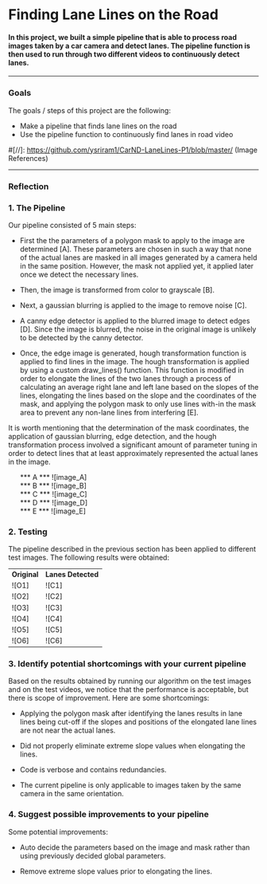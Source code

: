 # **Finding Lane Lines on the Road**

#### In this project, we built a simple pipeline that is able to process road images taken by a car camera and detect lanes. The pipeline function is then used to run through two different videos to continuously detect lanes.

---

### Goals

The goals / steps of this project are the following:
* Make a pipeline that finds lane lines on the road
* Use the pipeline function to continuously find lanes in road video


#[//]: https://github.com/ysriram1/CarND-LaneLines-P1/blob/master/ (Image References)

[image_A]: pipeline_results/masked.png "mssked"

[image_B]: pipeline_results/gray.png "grayscale"

[image_C]: pipeline_results/gaussian.png "gaussian"

[image_D]: //pipeline_results/edge.png "edge"

[image_E]: //pipeline_results/hough.jpg "lanes"

[O1]: ./test_images/solidWhiteCurve.jpg
[C1]: ./test_images_output/solidWhiteCurve.jpg

[O2]: ./test_images/solidWhiteRight.jpg
[C2]: ./test_images_output/solidWhiteRight.jpg

[O3]: ./test_images/solidYellowCurve.jpg
[C3]: ./test_images_output/solidYellowCurve.jpg

[O4]: ./test_images/solidYellowCurve2.jpg
[C4]: ./test_images_output/solidYellowCurve2.jpg

[O5]: ./test_images/solidYellowLeft.jpg
[C5]: ./test_images_output/solidYellowLeft.jpg

[O6]: ./test_images/whiteCarLaneSwitch.jpg
[C6]: ./test_images_output/whiteCarLaneSwitch.jpg


---

### Reflection

### 1. The Pipeline

Our pipeline consisted of 5 main steps:
- First the the parameters of a polygon mask to apply to the image are determined [A]. These parameters are chosen in such a way that none of the actual lanes are masked in all images generated by a camera held in the same position. However, the mask not applied yet, it applied later once we detect the necessary lines.

- Then, the image is transformed from color to grayscale [B].

- Next, a gaussian blurring is applied to the image to remove noise [C].

- A canny edge detector is applied to the blurred image to detect edges [D]. Since the image is blurred, the noise in the original image is unlikely to be detected by the canny detector.

- Once, the edge image is generated, hough transformation function is applied to find lines in the image. The hough transformation is applied by using a custom draw_lines() function. This function is modified in order to elongate the lines of the two lanes through a process of calculating an average right lane and left lane based on the slopes of the lines, elongating the lines based on the slope and the coordinates of the mask, and applying the polygon mask to only use lines with-in the mask area to prevent any non-lane lines from interfering [E].

It is worth mentioning that the determination of the mask coordinates, the application of gaussian blurring, edge detection, and the hough transformation process involved a significant amount of parameter tuning in order to detect lines that at least approximately represented the actual lanes in the image.

<ul>
*** A ***
![image_A] <br>
*** B ***
![image_B] <br>
*** C ***
![image_C] <br>
*** D ***
![image_D] <br>
*** E ***
![image_E] <br>
</ul>

### 2. Testing

The pipeline described in the previous section has been applied to different test images. The following results were obtained:

<table style="width:100%">
<tr>
<td> <strong> Original </strong> </td>
<td> <strong> Lanes Detected </strong> </td>
</tr>

<tr>
<td> ![O1] </td>
<td> ![C1] </td>
</tr>

<tr>
<td> ![O2] </td>
<td> ![C2] </td>
</tr>

<tr>
<td> ![O3] </td>
<td> ![C3] </td>
</tr>

<tr>
<td> ![O4] </td>
<td> ![C4] </td>
</tr>

<tr>
<td> ![O5] </td>
<td> ![C5] </td>
</tr>

<tr>
<td> ![O6] </td>
<td> ![C6] </td>
</tr>

</table>



### 3. Identify potential shortcomings with your current pipeline

Based on the results obtained by running our algorithm on the test images and on the test videos, we notice that the performance is acceptable, but there is scope of improvement. Here are some shortcomings:

- Applying the polygon mask after identifying the lanes results in lane lines being cut-off if the slopes and positions of the elongated lane lines are not near the actual lanes.

- Did not properly eliminate extreme slope values when elongating the lines.

- Code is verbose and contains redundancies.

- The current pipeline is only applicable to images taken by the same camera in the same orientation.


### 4. Suggest possible improvements to your pipeline

Some potential improvements:

- Auto decide the parameters based on the image and mask rather than using previously decided global parameters.

- Remove extreme slope values prior to elongating the lines.

